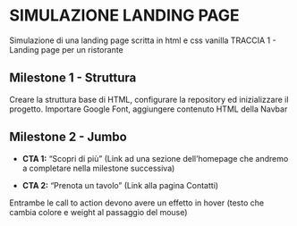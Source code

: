 # SIMULAZIONE LANDING PAGE

Simulazione di una landing page scritta in html e css vanilla
TRACCIA 1 - Landing page per un ristorante

## Milestone 1 - Struttura

Creare la struttura base di HTML, configurare la repository ed inizializzare il progetto. Importare Google Font, aggiungere contenuto HTML della Navbar

## Milestone 2 - Jumbo

* **CTA 1:**
“Scopri di più” (Link ad una sezione dell’homepage che andremo a completare nella milestone successiva)

* **CTA 2:**
“Prenota un tavolo” (Link alla pagina Contatti)

Entrambe le call to action devono avere un effetto in hover (testo che cambia colore e weight al passaggio del mouse)
